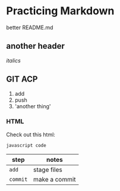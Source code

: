 # Practicing Markdown

better README.md

## another header
_italics_

## GIT ACP 

1. add
1. push 
3. 'another thing'

### HTML 

Check out this html: 

```
javascript code
```

step | notes
---|---
`add` | stage files
`commit` | make a commit 
